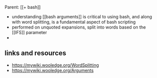 Parent: [[+ bash]]

- understanding [[bash arguments]] is critical to using bash, and along with word splitting, is a fundamental aspect of bash scripting
- performed on unquoted expansions, split into words based on the [[IFS]] parameter
- 
## links and resources

- https://mywiki.wooledge.org/WordSplitting
- https://mywiki.wooledge.org/Arguments